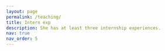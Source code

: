 ```yaml
---
layout: page
permalink: /teaching/
title: Intern exp
description: She has at least three internship experiences. 
nav: true
nav_order: 5
---
```




